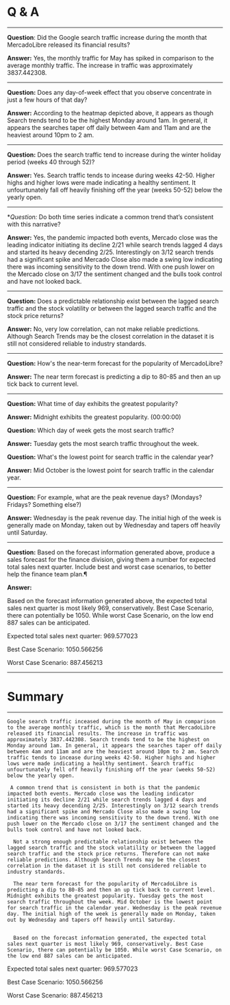 # Q & A
---

**Question**: Did the Google search traffic increase during the month that MercadoLibre released its financial results?

**Answer:** Yes, the monthly traffic for May has spiked in comparison to the average monthly traffic. The increase in traffic was approximately 3837.442308.


---



**Question:** Does any day-of-week effect that you observe concentrate in just a few hours of that day?

**Answer:** According to the heatmap depicted above, it appears as though Search trends tend to be the highest Monday around 1am. In general, it appears the searches taper off daily between 4am and 11am and are the heaviest around 10pm to 2 am.


---



**Question:** Does the search traffic tend to increase during the winter holiday period (weeks 40 through 52)?

**Answer:** Yes. Search traffic tends to incease during weeks 42-50. Higher highs and higher lows were made indicating a healthy sentiment. It unfourtunately fall off heavily finishing off the year (weeks 50-52) below the yearly open.


---


**Question:* Do both time series indicate a common trend that’s consistent with this narrative?

**Answer:** Yes, the pandemic impacted both events, Mercado close was the leading indicator initiating its decline 2/21 while search trends lagged 4 days and started its heavy decending 2/25. Interestingly on 3/12 search trends had a significant spike and Mercado Close also made a swing low indicating there was incoming sensitivity to the down trend. With one push lower on the Mercado close on 3/17 the sentiment changed and the bulls took control and have not looked back.


---


**Question:** Does a predictable relationship exist between the lagged search traffic and the stock volatility or between the lagged search traffic and the stock price returns?

**Answer:** No, very low correlation, can not make reliable predictions. Although Search Trends may be the closest correlation in the dataset it is still not considered reliable to industry standards.


---



**Question:**  How's the near-term forecast for the popularity of MercadoLibre?

**Answer:** The near term forecast is predicting a dip to 80-85 and then an up tick back to current level.


---


**Question:** What time of day exhibits the greatest popularity?

**Answer:** Midnight exhibits the greatest popularity. (00:00:00)

**Question:** Which day of week gets the most search traffic?

**Answer:** Tuesday gets the most search traffic throughout the week.

**Question:** What's the lowest point for search traffic in the calendar year?

**Answer:** Mid October is the lowest point for search traffic in the calendar year.



---


**Question:** For example, what are the peak revenue days? (Mondays? Fridays? Something else?)

**Answer:** Wednesday is the peak revenue day. The initial high of the week is generally made on Monday, taken out by Wednesday and tapers off heavily until Saturday.



---

**Question:** 
Based on the forecast information generated above, produce a sales forecast for the finance division, giving them a number for expected total sales next quarter. Include best and worst case scenarios, to better help the finance team plan.¶

**Answer:**

Based on the forecast information generated above, the expected total sales next quarter is most likely 969, conservatively. Best Case Scenario, there can potentially be 1050. While worst Case Scenario, on the low end 887 sales can be anticipated.

Expected total sales next quarter: 969.577023

Best Case Scenario: 1050.566256

Worst Case Scenario: 887.456213



---

# Summary

---

    Google search traffic inceased during the month of May in comparison to the average monthly traffic, which is the month that MercadoLibre released its financial results. The increase in traffic was approximately 3837.442308. Search trends tend to be the highest on Monday around 1am. In general, it appears the searches taper off daily between 4am and 11am and are the heaviest around 10pm to 2 am. Search traffic tends to incease during weeks 42-50. Higher highs and higher lows were made indicating a healthy sentiment. Search traffic unfourtunately fell off heavily finishing off the year (weeks 50-52) below the yearly open. 
    
     A common trend that is consistent in both is that the pandemic impacted both events. Mercado close was the leading indicator initiating its decline 2/21 while search trends lagged 4 days and started its heavy decending 2/25. Interestingly on 3/12 search trends had a significant spike and Mercado Close also made a swing low indicating there was incoming sensitivity to the down trend. With one push lower on the Mercado close on 3/17 the sentiment changed and the bulls took control and have not looked back. 
     
      Not a strong enough predictable relationship exist between the lagged search traffic and the stock volatility or between the lagged search traffic and the stock price returns. Therefore can not make reliable predictions. Although Search Trends may be the closest correlation in the dataset it is still not considered reliable to industry standards.
      
      The near term forecast for the popularity of MercadoLibre is predicting a dip to 80-85 and then an up tick back to current level. Midnight exhibits the greatest popularity. Tuesday gets the most search traffic throughout the week. Mid October is the lowest point for search traffic in the calendar year. Wednesday is the peak revenue day. The initial high of the week is generally made on Monday, taken out by Wednesday and tapers off heavily until Saturday. 
      
      
      Based on the forecast information generated, the expected total sales next quarter is most likely 969, conservatively. Best Case Scenario, there can potentially be 1050. While worst Case Scenario, on the low end 887 sales can be anticipated.

Expected total sales next quarter: 969.577023

Best Case Scenario: 1050.566256

Worst Case Scenario: 887.456213